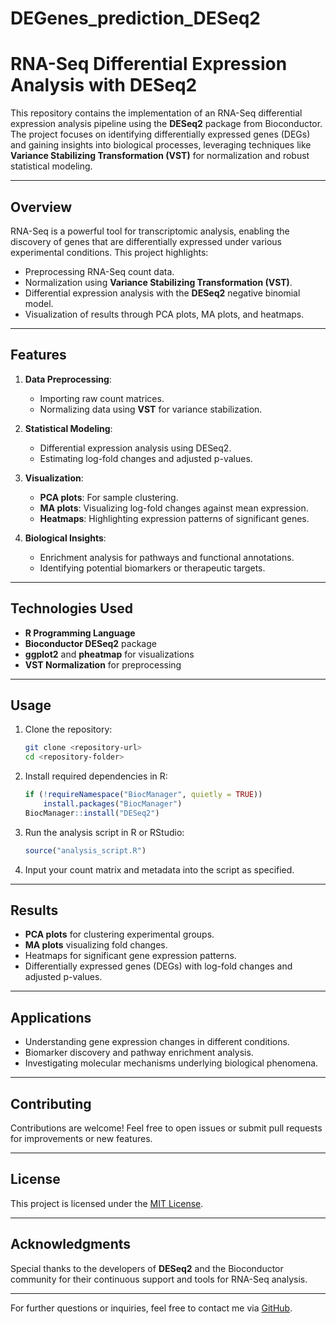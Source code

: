 # DEGenes_prediction_DESeq2

# RNA-Seq Differential Expression Analysis with DESeq2

This repository contains the implementation of an RNA-Seq differential expression analysis pipeline using the **DESeq2** package from Bioconductor. The project focuses on identifying differentially expressed genes (DEGs) and gaining insights into biological processes, leveraging techniques like **Variance Stabilizing Transformation (VST)** for normalization and robust statistical modeling.

---

## **Overview**
RNA-Seq is a powerful tool for transcriptomic analysis, enabling the discovery of genes that are differentially expressed under various experimental conditions. This project highlights:
- Preprocessing RNA-Seq count data.
- Normalization using **Variance Stabilizing Transformation (VST)**.
- Differential expression analysis with the **DESeq2** negative binomial model.
- Visualization of results through PCA plots, MA plots, and heatmaps.

---

## **Features**
1. **Data Preprocessing**:
   - Importing raw count matrices.
   - Normalizing data using **VST** for variance stabilization.
   
2. **Statistical Modeling**:
   - Differential expression analysis using DESeq2.
   - Estimating log-fold changes and adjusted p-values.

3. **Visualization**:
   - **PCA plots**: For sample clustering.
   - **MA plots**: Visualizing log-fold changes against mean expression.
   - **Heatmaps**: Highlighting expression patterns of significant genes.

4. **Biological Insights**:
   - Enrichment analysis for pathways and functional annotations.
   - Identifying potential biomarkers or therapeutic targets.

---

## **Technologies Used**
- **R Programming Language**
- **Bioconductor DESeq2** package
- **ggplot2** and **pheatmap** for visualizations
- **VST Normalization** for preprocessing

---

## **Usage**
1. Clone the repository:
   ```bash
   git clone <repository-url>
   cd <repository-folder>
   ```

2. Install required dependencies in R:
   ```R
   if (!requireNamespace("BiocManager", quietly = TRUE))
       install.packages("BiocManager")
   BiocManager::install("DESeq2")
   ```

3. Run the analysis script in R or RStudio:
   ```R
   source("analysis_script.R")
   ```

4. Input your count matrix and metadata into the script as specified.

---

## **Results**
- **PCA plots** for clustering experimental groups.
- **MA plots** visualizing fold changes.
- Heatmaps for significant gene expression patterns.
- Differentially expressed genes (DEGs) with log-fold changes and adjusted p-values.

---

## **Applications**
- Understanding gene expression changes in different conditions.
- Biomarker discovery and pathway enrichment analysis.
- Investigating molecular mechanisms underlying biological phenomena.

---

## **Contributing**
Contributions are welcome! Feel free to open issues or submit pull requests for improvements or new features.

---

## **License**
This project is licensed under the [MIT License](LICENSE).

---

## **Acknowledgments**
Special thanks to the developers of **DESeq2** and the Bioconductor community for their continuous support and tools for RNA-Seq analysis.

---

For further questions or inquiries, feel free to contact me via [GitHub](https://github.com/Rajasree460).
